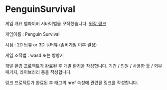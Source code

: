 # PenguinSurvival

게임 개요
뱀파이버 서바이벌을 모작했습니다.
[원작 링크](https://store.steampowered.com/app/1794680/Vampire_Survivors/)

게임이름 : Penguin Survival

시점 : 2D 탑뷰 or 3D 쿼터뷰 (좀비게임 이후 결정)

게임 조작법 : wasd 또는 방향키

개발 환경
프로젝트가 완료된 후 개발 환경을 작성합니다. 기간 / 인원 / 사용한 툴 / 외부 패키지, 라이브러리 등을 작성합니다.

링크
프로젝트가 완료된 후 <a> 태그의 href 속성에 관련된 링크를 작성합니다.

